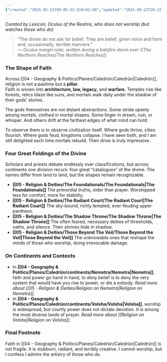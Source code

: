 ```yaml
---
{"created":"2025-05-21T09:05:33.910+02:00","updated":"2025-09-22T20:32:58.000+02:00","cssclasses":null,"tags":null,"dg-publish":true,"permalink":"/05-religion-and-deities/religion-and-deities/","dgPassFrontmatter":true}
---
```


_Curated by Lexicon, Oculus of the Realms, who does not worship (but watches those who do)_

> “The divine do not ask for belief. They are belief, given voice and form and, occasionally, terrible manners.”  
> — _Oculus margin note, written during a balefire storm over [[The Northern Reaches\|The Northern Reaches]]_

### The Shape of Faith
Across [[04 - Geography & Politics/Planes/Caledrûn/Caledrûn\|Caledrûn]], religion is not a pastime but a **pillar**.  
Faith is woven into **architecture, law, legacy,** and **warfare**. Temples rise like forests, relics blaze like suns, and mortals walk daily under the shadow of their gods’ stories.

The gods themselves are not distant abstractions. Some stride openly among mortals, clothed in mortal shapes. Some linger in dream, ruin, or whisper. And others drift at the farthest edges of what mind can hold.

To observe them is to observe civilization itself. Where gods thrive, cities flourish. Where gods feud, kingdoms collapse. I have seen both, and I am still delighted each time mortals rebuild. Their drive is truly impressive.

### Four Great Foldings of the Divine
Scholars and priests debate endlessly over classifications, but across continents one division recurs: four great “catalogues” of the divine. The names differ from land to land, but the shapes remain recognizable.

- **[[05 - Religion & Deities/The Foundationals/The Foundationals\|The Foundationals]]** 
  The primordial truths, older than prayer. Worshipped less for comfort, more for stability.
- **[[05 - Religion & Deities/The Radiant Court/The Radiant Court\|The Radiant Court]]**
  The sky-bound, richly templed, ever-feuding upper pantheon.
- **[[05 - Religion & Deities/The Shadow Throne/The Shadow Throne\|The Shadow Throne]]**
  The often feared, necessary deities of thresholds, oaths, and silence. Their shrines hide in shadow.
- **[[05 - Religion & Deities/Those Beyond The Veil/Those Beyond the Veil\|Those Beyond the Veil]]**
  The unknowable ones that reshape the minds of those who worship, doing irrevocable damage.

### On Continents and Contexts
- In **[[04 - Geography & Politics/Planes/Caledrûn/continents/Nemetra/Nemetra\|Nemetra]]**, faith and power go hand in hand, to deny belief is to deny the very system that would have you rise to power, or die a nobody.
  *Read more about [[05 - Religion & Deities/Religion on Nemetra\|Religion on Nemetra]].*
- In **[[04 - Geography & Politics/Planes/Caledrûn/continents/Volsha/Volsha\|Volsha]]**, worship is widespread, but courtly power does not dictate devotion. It is among the most diverse lands of prayer.
  *Read more about [[Religion on Volsha\|Religion on Volsha]].*

### Final Footnote
Faith in [[04 - Geography & Politics/Planes/Caledrûn/Caledrûn\|Caledrûn]] is not fragile. It is stubborn, radiant, and terribly creative. I cannot worship, but I confess I admire the artistry of those who do.